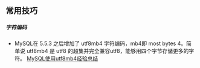 ## 常用技巧

##### 字符编码
* MySQL在 5.5.3 之后增加了 utf8mb4 字符编码，mb4即 most bytes 4。简单说 utf8mb4 是 utf8 的超集并完全兼容utf8，能够用四个字节存储更多的字符。
[MySQL使用utf8mb4经验总结](http://seanlook.com/2016/10/23/mysql-utf8mb4/)
